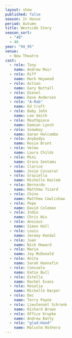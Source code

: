 ```yaml
---
layout: show
published: false
season: In House
period: Autumn
title: Westside Story
season_sort: 
  - "40"
  - 40
year: "94_95"
venue: 
  - New Theatre
cast: 
  - role: Tony
    name: Andrew Muir
  - role: Riff
    name: Mark Heywood
  - role: Action
    name: Gary Nuttall
  - role: Diesel
    name: Dave Anderson
  - role: "A-Rab"
    name: Ed Craft
  - role: Baby John
    name: Lee Smith
  - role: Mouthpiece
    name: Damian Lynch
  - role: Snowboy
    name: Garan Halcombe
  - role: Anybodys
    name: Rosie Brunt
  - role: Velma
    name: Laura Childs
  - role: Mini
    name: Grace Sentamu
  - role: Clarice
    name: Josie Cosserat
  - role: Graziella
    name: Michelle Haslem
  - role: Bernardo
    name: Matthew Tizard
  - role: Chino
    name: Matthew Cowlishaw
  - role: Pepe
    name: David Coleman
  - role: Indio
    name: Chris Wix
  - role: Anxious
    name: Simon Hall
  - role: Louis
    name: Jeremy Kendal
  - role: Juan
    name: Nick Howard
  - role: Maria
    name: Joy McDonald
  - role: Anita
    name: Sarah Hannafin
  - role: Consuelo
    name: Katie Bull
  - role: Estella
    name: Rachel Evans
  - role: Rosalia
    name: Michelle Harper
  - role: Doc
    name: Terry Payne
  - role: Lieutenant Schrank
    name: Richard Brown
  - role: Office Krupke
    name: Andrew Batty
  - role: "glad-Hand"
    name: Malcolm Rothera
---
```


